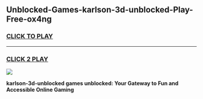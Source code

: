 
## Unblocked-Games-karlson-3d-unblocked-Play-Free-ox4ng
<h3>
<a href="https://premium76.site?title=karlson-3d-unblocked&ref=18A1">CLICK TO PLAY</a></h3>
<hr>

<h3>
<a href="https://premium76.site?title=karlson-3d-unblocked&ref=18A1">CLICK 2 PLAY</a>
  
</h3>

<a href="https://premium76.site?title=karlson-3d-unblocked&ref=18A1"><img src="https://clearcache.store/games.png"></a>


**karlson-3d-unblocked games unblocked: Your Gateway to Fun and Accessible Online Gaming**
